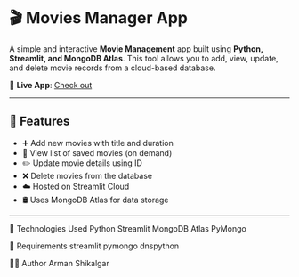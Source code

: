 # 🎬 Movies Manager App

A simple and interactive **Movie Management** app built using **Python, Streamlit, and MongoDB Atlas**. This tool allows you to add, view, update, and delete movie records from a cloud-based database.

🔗 **Live App**: [Check out](https://manager-your-movies-list-by-arman.streamlit.app/)  

---

## 📌 Features

- ➕ Add new movies with title and duration
- 📄 View list of saved movies (on demand)
- ✏️ Update movie details using ID
- ❌ Delete movies from the database
- ☁️ Hosted on Streamlit Cloud
- 🛢️ Uses MongoDB Atlas for data storage

---

🧪 Technologies Used
Python
Streamlit
MongoDB Atlas
PyMongo

🧾 Requirements
streamlit
pymongo
dnspython


👨‍💻 Author
Arman Shikalgar
